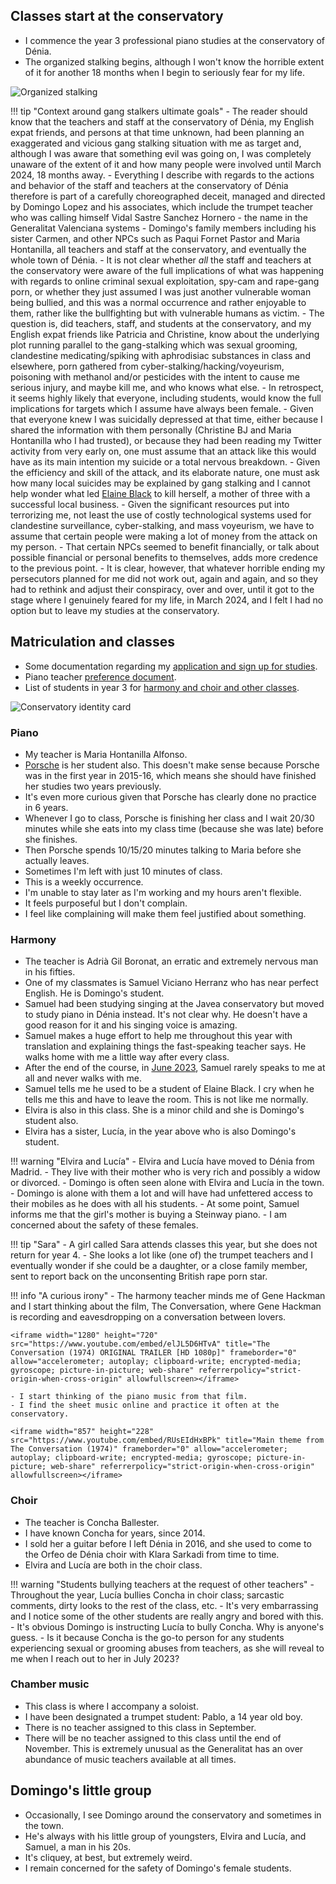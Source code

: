 ## Classes start at the conservatory

- I commence the year 3 professional piano studies at the conservatory of Dénia.
- The organized stalking begins, although I won't know the horrible extent of it for another 18 months when I begin to seriously fear for my life.

![Organized stalking](../../content/images/organized-stalking.png)

!!! tip "Context around gang stalkers ultimate goals"
    - The reader should know that the teachers and staff at the conservatory of Dénia, my English expat friends, and persons at that time unknown, had been planning an exaggerated and vicious gang stalking situation with me as target and, although I was aware that something evil was going on, I was completely unaware of the extent of it and how many people were involved until March 2024, 18 months away.
    - Everything I describe with regards to the actions and behavior of the staff and teachers at the conservatory of Dénia therefore is part of a carefully choreographed deceit, managed and directed by Domingo Lopez and his associates, which include the trumpet teacher who was calling himself Vidal Sastre Sanchez Hornero - the name in the Generalitat Valenciana systems - Domingo's family members including his sister Carmen, and other NPCs such as Paqui Fornet Pastor and Maria Hontanilla, all teachers and staff at the conservatory, and eventually the whole town of Dénia.
    - It is not clear whether *all* the staff and teachers at the conservatory were aware of the full implications of what was happening with regards to online criminal sexual exploitation, spy-cam and rape-gang porn, or whether they just assumed I was just another vulnerable woman being bullied, and this was a normal occurrence and rather enjoyable to them, rather like the bullfighting but with vulnerable humans as victim.
    - The question is, did teachers, staff, and students at the conservatory, and my English expat friends like Patricia and Christine, know about the underlying plot running parallel to the gang-stalking which was sexual grooming, clandestine medicating/spiking with aphrodisiac substances in class and elsewhere, porn gathered from cyber-stalking/hacking/voyeurism, poisoning with methanol and/or pesticides with the intent to cause me serious injury, and maybe kill me, and who knows what else. 
    - In retrospect, it seems highly likely that everyone, including students, would know the full implications for targets which I assume have always been female.
    - Given that everyone knew I was suicidally depressed at that time, either because I shared the information with them personally (Christine BJ and Maria Hontanilla who I had trusted), or because they had been reading my Twitter activity from very early on, one must assume that an attack like this would have as its main intention my suicide or a total nervous breakdown.
    - Given the efficiency and skill of the attack, and its elaborate nature, one must ask how many local suicides may be explained by gang stalking and I cannot help wonder what led [Elaine Black](../early-years/2008.md#working-for-elaine-black) to kill herself, a mother of three with a successful local business.
    - Given the significant resources put into terrorizing me, not least the use of costly technological systems used for clandestine surveillance, cyber-stalking, and mass voyeurism, we have to assume that certain people were making a lot of money from the attack on my person.
    - That certain NPCs seemed to benefit financially, or talk about possible financial or personal benefits to themselves, adds more credence to the previous point.
    - It is clear, however, that whatever horrible ending my persecutors planned for me did not work out, again and again, and so they had to rethink and adjust their conspiracy, over and over, until it got to the stage where I genuinely feared for my life, in March 2024, and I felt I had no option but to leave my studies at the conservatory.

## Matriculation and classes

- Some documentation regarding my [application and sign up for studies](../../content/documents/papeles-conservatorio/2022-3/application/signing-up.zip).
- Piano teacher [preference document](../../content/documents/papeles-conservatorio/2022-3/Formulari%20tria%20professorat%2022-23.pdf).
- List of students in year 3 for [harmony and choir and other classes](../../content/documents/papeles-conservatorio/2022-3/22-23%20HORARI%20a%2009.09.22%20PROVISIONAL%20PROFESSIONAL.pdf).

![Conservatory identity card](../../content/images/foto-carnet-22-23.jpg)

### Piano

- My teacher is Maria Hontanilla Alfonso. 
- [Porsche](../early-years/2013.md#meeting-porsche) is her student also. This doesn't make sense because Porsche was in the first year in 2015-16, which means she should have finished her studies two years previously.
- It's even more curious given that Porsche has clearly done no practice in 6 years.
- Whenever I go to class, Porsche is finishing her class and I wait 20/30 minutes while she eats into my class time (because she was late) before she finishes. 
- Then Porsche spends 10/15/20 minutes talking to Maria before she actually leaves. 
- Sometimes I'm left with just 10 minutes of class. 
- This is a weekly occurrence. 
- I'm unable to stay later as I'm working and my hours aren't flexible.
- It feels purposeful but I don't complain. 
- I feel like complaining will make them feel justified about something.

### Harmony

- The teacher is Adrià Gil Boronat, an erratic and extremely nervous man in his fifties.
- One of my classmates is Samuel Viciano Herranz who has near perfect English. He is Domingo's student.
- Samuel had been studying singing at the Javea conservatory but moved to study piano in Dénia instead. It's not clear why. He doesn't have a good reason for it and his singing voice is amazing. 
- Samuel makes a huge effort to help me throughout this year with translation and explaining things the fast-speaking teacher says. He walks home with me a little way after every class.
- After the end of the course, in [June 2023](../2023/june.md), Samuel rarely speaks to me at all and never walks with me. 
- Samuel tells me he used to be a student of Elaine Black. I cry when he tells me this and have to leave the room. This is not like me normally.
- Elvira is also in this class. She is a minor child and she is Domingo's student also.
- Elvira has a sister, Lucía, in the year above who is also Domingo's student.

!!! warning "Elvira and Lucía"
    - Elvira and Lucía have moved to Dénia from Madrid.
    - They live with their mother who is very rich and possibly a widow or divorced.
    - Domingo is often seen alone with Elvira and Lucía in the town.
    - Domingo is alone with them a lot and will have had unfettered access to their mobiles as he does with all his students.
    - At some point, Samuel informs me that the girl's mother is buying a Steinway piano.
    - I am concerned about the safety of these females.

!!! tip "Sara"
    - A girl called Sara attends classes this year, but she does not return for year 4.
    - She looks a lot like (one of) the trumpet teachers and I eventually wonder if she could be a daughter, or a close family member, sent to report back on the unconsenting British rape porn star.

!!! info "A curious irony"
    - The harmony teacher minds me of Gene Hackman and I start thinking about the film, The Conversation, where Gene Hackman is recording and eavesdropping on a conversation between lovers.

    <iframe width="1280" height="720" src="https://www.youtube.com/embed/elJL5D6HTvA" title="The Conversation (1974) ORIGINAL TRAILER [HD 1080p]" frameborder="0" allow="accelerometer; autoplay; clipboard-write; encrypted-media; gyroscope; picture-in-picture; web-share" referrerpolicy="strict-origin-when-cross-origin" allowfullscreen></iframe>

    - I start thinking of the piano music from that film.
    - I find the sheet music online and practice it often at the conservatory.

    <iframe width="857" height="228" src="https://www.youtube.com/embed/RUsEIdHxBPk" title="Main theme from The Conversation (1974)" frameborder="0" allow="accelerometer; autoplay; clipboard-write; encrypted-media; gyroscope; picture-in-picture; web-share" referrerpolicy="strict-origin-when-cross-origin" allowfullscreen></iframe>

### Choir

- The teacher is Concha Ballester.
- I have known Concha for years, since 2014.
- I sold her a guitar before I left Dénia in 2016, and she used to come to the Orfeo de Dénia choir with Klara Sarkadi from time to time.
- Elvira and Lucía are both in the choir class.

!!! warning "Students bullying teachers at the request of other teachers"
    - Throughout the year, Lucía bullies Concha in choir class; sarcastic comments, dirty looks to the rest of the class, etc.
    - It's very embarrassing and I notice some of the other students are really angry and bored with this.
    - It's obvious Domingo is instructing Lucía to bully Concha. Why is anyone's guess.
    - Is it because Concha is the go-to person for any students experiencing sexual or grooming abuses from teachers, as she will reveal to me when I reach out to her in July 2023?

### Chamber music

- This class is where I accompany a soloist.
- I have been designated a trumpet student: Pablo, a 14 year old boy.
- There is no teacher assigned to this class in September.
- There will be no teacher assigned to this class until the end of November. This is extremely unusual as the Generalitat has an over abundance of music teachers available at all times.

## Domingo's little group

- Occasionally, I see Domingo around the conservatory and sometimes in the town. 
- He's always with his little group of youngsters, Elvira and Lucía, and Samuel, a man in his 20s.
- It's cliquey, at best, but extremely weird. 
- I remain concerned for the safety of Domingo's female students.
